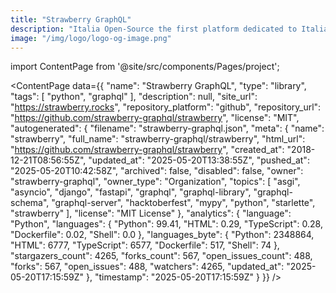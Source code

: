```yaml
---
title: "Strawberry GraphQL"
description: "Italia Open-Source the first platform dedicated to Italian open-source world."
image: "/img/logo/logo-og-image.png"
---
```

import ContentPage from '@site/src/components/Pages/project';

<ContentPage
    data={{
  "name": "Strawberry GraphQL",
  "type": "library",
  "tags": [
    "python",
    "graphql"
  ],
  "description": null,
  "site_url": "https://strawberry.rocks",
  "repository_platform": "github",
  "repository_url": "https://github.com/strawberry-graphql/strawberry",
  "license": "MIT",
  "autogenerated": {
    "filename": "strawberry-graphql.json",
    "meta": {
      "name": "strawberry",
      "full_name": "strawberry-graphql/strawberry",
      "html_url": "https://github.com/strawberry-graphql/strawberry",
      "created_at": "2018-12-21T08:56:55Z",
      "updated_at": "2025-05-20T13:38:55Z",
      "pushed_at": "2025-05-20T10:42:58Z",
      "archived": false,
      "disabled": false,
      "owner": "strawberry-graphql",
      "owner_type": "Organization",
      "topics": [
        "asgi",
        "asyncio",
        "django",
        "fastapi",
        "graphql",
        "graphql-library",
        "graphql-schema",
        "graphql-server",
        "hacktoberfest",
        "mypy",
        "python",
        "starlette",
        "strawberry"
      ],
      "license": "MIT License"
    },
    "analytics": {
      "language": "Python",
      "languages": {
        "Python": 99.41,
        "HTML": 0.29,
        "TypeScript": 0.28,
        "Dockerfile": 0.02,
        "Shell": 0.0
      },
      "languages_byte": {
        "Python": 2348864,
        "HTML": 6777,
        "TypeScript": 6577,
        "Dockerfile": 517,
        "Shell": 74
      },
      "stargazers_count": 4265,
      "forks_count": 567,
      "open_issues_count": 488,
      "forks": 567,
      "open_issues": 488,
      "watchers": 4265,
      "updated_at": "2025-05-20T17:15:59Z"
    },
    "timestamp": "2025-05-20T17:15:59Z"
  }
}}
/>
